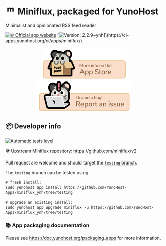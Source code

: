 <!--
N.B.: This README was automatically generated by <https://github.com/YunoHost/apps_tools/blob/main/readme_generator>
It shall NOT be edited by hand.
-->

<h1>
  <img src="https://raw.githubusercontent.com/YunoHost/apps/main/logos/miniflux.png" width="32px" alt="Logo of Miniflux">
  Miniflux, packaged for YunoHost
</h1>

Minimalist and opinionated RSS feed reader

[![🌐 Official app website](https://img.shields.io/badge/Official_app_website-darkgreen?style=for-the-badge)](https://miniflux.app/)
[![Version: 2.2.9~ynh1](https://img.shields.io/badge/Version-2.2.9~ynh1-rgba(0,150,0,1)?style=for-the-badge)](https://ci-apps.yunohost.org/ci/apps/miniflux/)

<div align="center">
<a href="https://apps.yunohost.org/app/miniflux"><img height="100px" src="https://github.com/YunoHost/yunohost-artwork/raw/refs/heads/main/badges/neopossum-badges/badge_more_info_on_the_appstore.svg"/></a>
<a href="https://github.com/YunoHost-Apps/miniflux_ynh/issues"><img height="100px" src="https://github.com/YunoHost/yunohost-artwork/raw/refs/heads/main/badges/neopossum-badges/badge_report_an_issue.svg"/></a>
</div>

## 📦 Developer info

[![Automatic tests level](https://apps.yunohost.org/badge/cilevel/miniflux)](https://ci-apps.yunohost.org/ci/apps/miniflux/)

🛠️ Upstream Miniflux repository: <https://github.com/miniflux/v2>

Pull request are welcome and should target the [`testing` branch](https://github.com/YunoHost-Apps/miniflux_ynh/tree/testing).

The `testing` branch can be tested using:
```
# fresh install:
sudo yunohost app install https://github.com/YunoHost-Apps/miniflux_ynh/tree/testing

# upgrade an existing install:
sudo yunohost app upgrade miniflux -u https://github.com/YunoHost-Apps/miniflux_ynh/tree/testing
```

### 📚 App packaging documentation

Please see <https://doc.yunohost.org/packaging_apps> for more information.